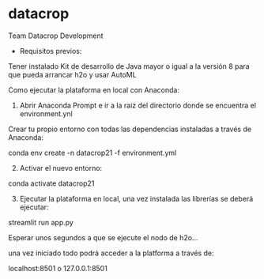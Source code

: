 # datacrop
Team Datacrop Development

- Requisitos previos:

Tener instalado Kit de desarrollo de Java mayor o igual a la versión 8 para que pueda arrancar h2o y usar AutoML

Como ejecutar la plataforma en local con Anaconda:

1. Abrir Anaconda Prompt e ir a la raiz del directorio donde se encuentra el environment.ynl

Crear tu propio entorno con todas las dependencias instaladas a través de Anaconda:

conda env create -n datacrop21 -f environment.yml

2. Activar el nuevo entorno:

conda activate datacrop21

3. Ejecutar la plataforma en local, una vez instalada las librerías se deberá ejecutar:

streamlit run app.py

Esperar unos segundos a que se ejecute el nodo de h2o...

una vez iniciado todo podrá acceder a la platforma a través de:

localhost:8501 o 127.0.0.1:8501

